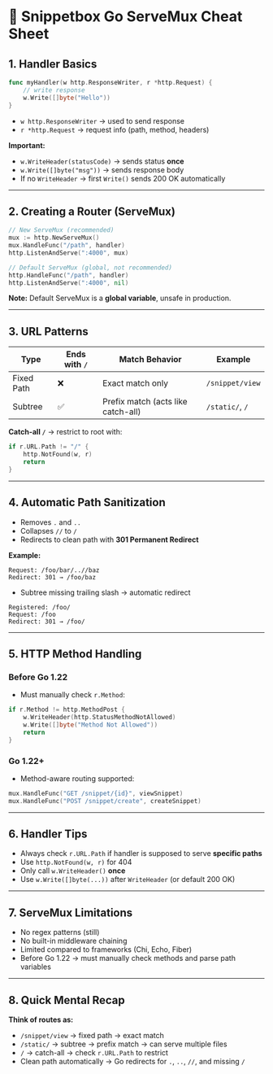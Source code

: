 # 📝 Snippetbox Go ServeMux Cheat Sheet

## 1. Handler Basics

```go
func myHandler(w http.ResponseWriter, r *http.Request) {
    // write response
    w.Write([]byte("Hello"))
}
```

* `w http.ResponseWriter` → used to send response
* `r *http.Request` → request info (path, method, headers)

**Important:**

* `w.WriteHeader(statusCode)` → sends status **once**
* `w.Write([]byte("msg"))` → sends response body
* If no `WriteHeader` → first `Write()` sends 200 OK automatically

---

## 2. Creating a Router (ServeMux)

```go
// New ServeMux (recommended)
mux := http.NewServeMux()
mux.HandleFunc("/path", handler)
http.ListenAndServe(":4000", mux)

// Default ServeMux (global, not recommended)
http.HandleFunc("/path", handler)
http.ListenAndServe(":4000", nil)
```

**Note:** Default ServeMux is a **global variable**, unsafe in production.

---

## 3. URL Patterns

| Type       | Ends with `/` | Match Behavior                     | Example         |
| ---------- | ------------- | ---------------------------------- | --------------- |
| Fixed Path | ❌             | Exact match only                   | `/snippet/view` |
| Subtree    | ✅             | Prefix match (acts like catch-all) | `/static/`, `/` |

**Catch-all `/`** → restrict to root with:

```go
if r.URL.Path != "/" {
    http.NotFound(w, r)
    return
}
```

---

## 4. Automatic Path Sanitization

* Removes `.` and `..`
* Collapses `//` to `/`
* Redirects to clean path with **301 Permanent Redirect**

**Example:**

```
Request: /foo/bar/..//baz
Redirect: 301 → /foo/baz
```

* Subtree missing trailing slash → automatic redirect

```
Registered: /foo/
Request: /foo
Redirect: 301 → /foo/
```

---

## 5. HTTP Method Handling

### Before Go 1.22

* Must manually check `r.Method`:

```go
if r.Method != http.MethodPost {
    w.WriteHeader(http.StatusMethodNotAllowed)
    w.Write([]byte("Method Not Allowed"))
    return
}
```

### Go 1.22+

* Method-aware routing supported:

```go
mux.HandleFunc("GET /snippet/{id}", viewSnippet)
mux.HandleFunc("POST /snippet/create", createSnippet)
```

---

## 6. Handler Tips

* Always check `r.URL.Path` if handler is supposed to serve **specific paths**
* Use `http.NotFound(w, r)` for 404
* Only call `w.WriteHeader()` **once**
* Use `w.Write([]byte(...))` after `WriteHeader` (or default 200 OK)

---

## 7. ServeMux Limitations

* No regex patterns (still)
* No built-in middleware chaining
* Limited compared to frameworks (Chi, Echo, Fiber)
* Before Go 1.22 → must manually check methods and parse path variables

---

## 8. Quick Mental Recap

**Think of routes as:**

* `/snippet/view` → fixed path → exact match
* `/static/` → subtree → prefix match → can serve multiple files
* `/` → catch-all → check `r.URL.Path` to restrict
* Clean path automatically → Go redirects for `.`, `..`, `//`, and missing `/`
